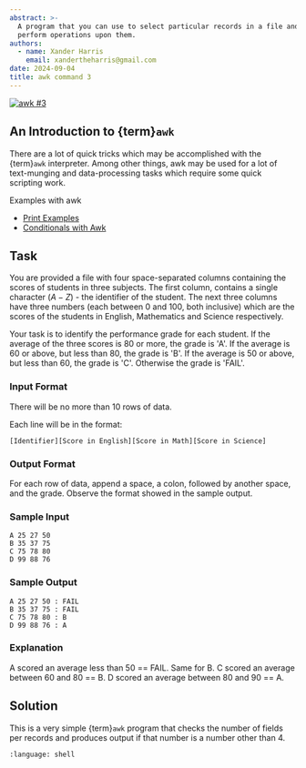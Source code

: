 ```yaml
---
abstract: >-
  A program that you can use to select particular records in a file and
  perform operations upon them.
authors:
  - name: Xander Harris
    email: xandertheharris@gmail.com
date: 2024-09-04
title: awk command 3
---
```


[![awk #3](https://img.shields.io/badge/awk_%231-hackerrank?style=flat&logo=hackerrank&label=HackerRank)](https://www.hackerrank.com/challenges/awk-3/problem?isFullScreen=true)

## An Introduction to {term}`awk`

There are a lot of quick tricks which may be accomplished with the {term}`awk`
interpreter. Among other things, awk may be used for a lot of text-munging
and data-processing tasks which require some quick scripting work.

Examples with awk

- [Print Examples](http://www.thegeekstuff.com/2010/01/awk-introduction-tutorial-7-awk-print-examples/)
- [Conditionals with Awk](http://www.thegeekstuff.com/2010/02/awk-conditional-statements/)

## Task

You are provided a file with four space-separated columns containing the scores
of students in three subjects. The first column, contains a single character
($A-Z$) - the identifier of the student. The next three columns have three
numbers (each between 0 and 100, both inclusive) which are the scores of the
students in English, Mathematics and Science respectively.

Your task is to identify the performance grade for each student. If the average
of the three scores is 80 or more, the grade is 'A'. If the average is 60 or
above, but less than 80, the grade is 'B'. If the average is 50 or above, but
less than 60, the grade is 'C'. Otherwise the grade is 'FAIL'.

### Input Format

There will be no more than $10$ rows of data.

Each line will be in the format:

`[Identifier][Score in English][Score in Math][Score in Science]`

### Output Format

For each row of data, append a space, a colon, followed by another space,
and the grade. Observe the format showed in the sample output.

### Sample Input

```{epigraph}
A 25 27 50
B 35 37 75
C 75 78 80
D 99 88 76
```

### Sample Output

```{epigraph}
A 25 27 50 : FAIL
B 35 37 75 : FAIL
C 75 78 80 : B
D 99 88 76 : A
```

### Explanation

A scored an average less than 50 == FAIL. Same for B.
C scored an average between 60 and 80 == B.
D scored an average between 80 and 90 == A.

## Solution

This is a very simple {term}`awk` program that checks the number of fields
per records and produces output if that number is a number other than $4$.

```{literalinclude} /bash/awk/awk-1/awk-1.sh
:language: shell
```
